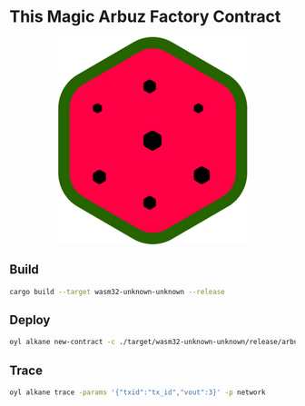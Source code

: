 # This Magic Arbuz Factory Contract

<p align="center">
  <img src="./arbuz.png" alt="ARBUZ Logo">
</p>

## Build
```bash
cargo build --target wasm32-unknown-unknown --release
```

## Deploy
```bash
oyl alkane new-contract -c ./target/wasm32-unknown-unknown/release/arbuz_child.wasm -data 3,id -p network
```

## Trace
```bash
oyl alkane trace -params '{"txid":"tx_id","vout":3}' -p network
```